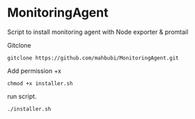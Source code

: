 # MonitoringAgent

Script to install monitoring agent with Node exporter & promtail


Gitclone
```
gitclone https://github.com/mahbubi/MonitoringAgent.git
```
Add permission +x
```
chmod +x installer.sh
```
run script.
```
./installer.sh
```
